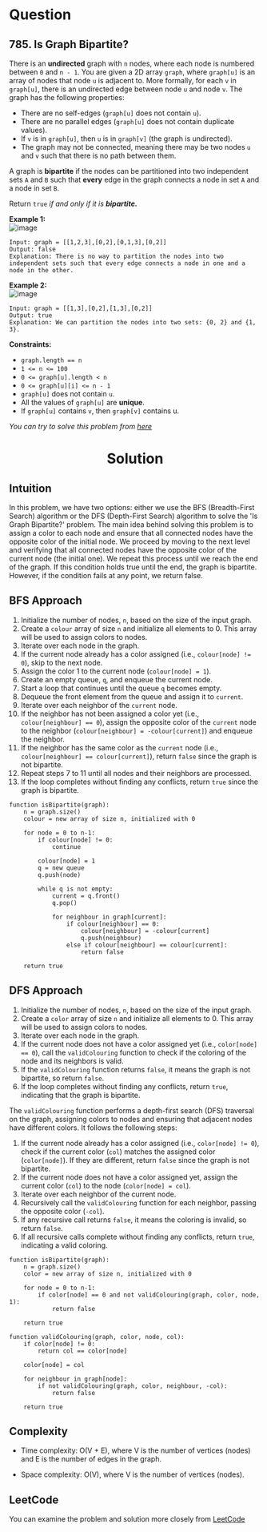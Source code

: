 # Question
## 785. Is Graph Bipartite?
There is an **undirected** graph with `n` nodes, where each node is numbered between `0` and `n - 1`. You are given a 2D array `graph`, where `graph[u]` is an array of nodes that node `u` is adjacent to. More formally, for each `v` in `graph[u]`, there is an undirected edge between node `u` and node `v`. The graph has the following properties:

- There are no self-edges (`graph[u]` does not contain `u`).
- There are no parallel edges (`graph[u]` does not contain duplicate values).
- If `v` is in `graph[u]`, then `u` is in `graph[v]` (the graph is undirected).
- The graph may not be connected, meaning there may be two nodes `u` and `v` such that there is no path between them.

A graph is **bipartite** if the nodes can be partitioned into two independent sets `A` and `B` such that **every** edge in the graph connects a node in set `A` and a node in set `B`.

Return `true` *if and only if it is **bipartite.***<br/>

**Example 1:**<br/>
![image](https://assets.leetcode.com/uploads/2020/10/21/bi2.jpg)
```
Input: graph = [[1,2,3],[0,2],[0,1,3],[0,2]]
Output: false
Explanation: There is no way to partition the nodes into two independent sets such that every edge connects a node in one and a node in the other.
```
**Example 2:**<br/>
![image](https://assets.leetcode.com/uploads/2020/10/21/bi1.jpg)
```
Input: graph = [[1,3],[0,2],[1,3],[0,2]]
Output: true
Explanation: We can partition the nodes into two sets: {0, 2} and {1, 3}.
```

**Constraints:**

- `graph.length == n`
- `1 <= n <= 100`
- `0 <= graph[u].length < n`
- `0 <= graph[u][i] <= n - 1`
- `graph[u]` does not contain `u`.
- All the values of `graph[u]` are **unique**.
- If `graph[u]` contains `v`, then `graph[v]` contains u.

*You can try to solve this problem from [here](https://leetcode.com/problems/is-graph-bipartite/description/)*

<h1 align="center">Solution</h1>

## Intuition
In this problem, we have two options: either we use the BFS (Breadth-First Search) algorithm or the DFS (Depth-First Search) algorithm to solve the 'Is Graph Bipartite?' problem. The main idea behind solving this problem is to assign a color to each node and ensure that all connected nodes have the opposite color of the initial node. We proceed by moving to the next level and verifying that all connected nodes have the opposite color of the current node (the initial one). We repeat this process until we reach the end of the graph. If this condition holds true until the end, the graph is bipartite. However, if the condition fails at any point, we return false.

## BFS Approach

1. Initialize the number of nodes, `n`, based on the size of the input graph.
2. Create a `colour` array of size `n` and initialize all elements to 0. This array will be used to assign colors to nodes.
3. Iterate over each node in the graph.
4. If the current node already has a color assigned (i.e., `colour[node] != 0`), skip to the next node.
5. Assign the color 1 to the current node (`colour[node] = 1`).
6. Create an empty queue, `q`, and enqueue the current node.
7. Start a loop that continues until the queue `q` becomes empty.
8. Dequeue the front element from the queue and assign it to `current`.
9. Iterate over each neighbor of the `current` node.
10. If the neighbor has not been assigned a color yet (i.e., `colour[neighbour] == 0`), assign the opposite color of the `current` node to the neighbor (`colour[neighbour] = -colour[current]`) and enqueue the neighbor.
11. If the neighbor has the same color as the `current` node (i.e., `colour[neighbour] == colour[current]`), return `false` since the graph is not bipartite.
12. Repeat steps 7 to 11 until all nodes and their neighbors are processed.
13. If the loop completes without finding any conflicts, return `true` since the graph is bipartite.

```
function isBipartite(graph):
    n = graph.size()
    colour = new array of size n, initialized with 0

    for node = 0 to n-1:
        if colour[node] != 0:
            continue
        
        colour[node] = 1
        q = new queue
        q.push(node)

        while q is not empty:
            current = q.front()
            q.pop()

            for neighbour in graph[current]:
                if colour[neighbour] == 0:
                    colour[neighbour] = -colour[current]
                    q.push(neighbour)
                else if colour[neighbour] == colour[current]:
                    return false

    return true
```

## DFS Approach

1. Initialize the number of nodes, `n`, based on the size of the input graph.
2. Create a `color` array of size `n` and initialize all elements to 0. This array will be used to assign colors to nodes.
3. Iterate over each node in the graph.
4. If the current node does not have a color assigned yet (i.e., `color[node] == 0`), call the `validColouring` function to check if the coloring of the node and its neighbors is valid.
5. If the `validColouring` function returns `false`, it means the graph is not bipartite, so return `false`.
6. If the loop completes without finding any conflicts, return `true`, indicating that the graph is bipartite.

The `validColouring` function performs a depth-first search (DFS) traversal on the graph, assigning colors to nodes and ensuring that adjacent nodes have different colors. It follows the following steps:

1. If the current node already has a color assigned (i.e., `color[node] != 0`), check if the current color (`col`) matches the assigned color (`color[node]`). If they are different, return `false` since the graph is not bipartite.
2. If the current node does not have a color assigned yet, assign the current color (`col`) to the node (`color[node] = col`).
3. Iterate over each neighbor of the current node.
4. Recursively call the `validColouring` function for each neighbor, passing the opposite color (`-col`).
5. If any recursive call returns `false`, it means the coloring is invalid, so return `false`.
6. If all recursive calls complete without finding any conflicts, return `true`, indicating a valid coloring.

```
function isBipartite(graph):
    n = graph.size()
    color = new array of size n, initialized with 0

    for node = 0 to n-1:
        if color[node] == 0 and not validColouring(graph, color, node, 1):
            return false

    return true

function validColouring(graph, color, node, col):
    if color[node] != 0:
        return col == color[node]

    color[node] = col

    for neighbour in graph[node]:
        if not validColouring(graph, color, neighbour, -col):
            return false

    return true
```

## Complexity
- Time complexity: O(V + E),  where V is the number of vertices (nodes) and E is the number of edges in the graph.

- Space complexity: O(V), where V is the number of vertices (nodes).

## LeetCode
You can examine the problem and solution more closely from [LeetCode](https://leetcode.com/problems/is-graph-bipartite/solutions/3541240/easy-cpp-solution-with-pseudocode/)